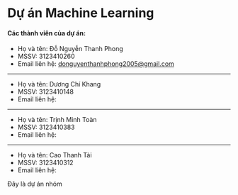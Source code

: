 # Dự án Machine Learning
#### Các thành viên của dự án:
+ Họ và tên: Đỗ Nguyễn Thanh Phong
+ MSSV: 3123410260
+ Email liên hệ: donguyenthanhphong2005@gmail.com
---------------------------------------------------
+ Họ và tên: Dương Chí Khang
+ MSSV: 3123410148
+ Email liên hệ:
---------------------------------------------------
+ Họ và tên: Trịnh Minh Toàn
+ MSSV: 3123410383
+ Email liên hệ:
---------------------------------------------------
+ Họ và tên: Cao Thanh Tài
+ MSSV: 3123410312
+ Email liên hệ:

Đây là dự án nhóm

